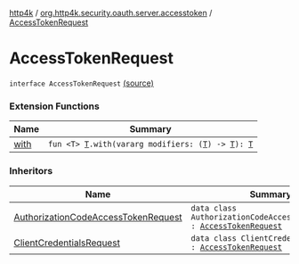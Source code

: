 [http4k](../index.md) / [org.http4k.security.oauth.server.accesstoken](index.md) / [AccessTokenRequest](./-access-token-request.md)

# AccessTokenRequest

`interface AccessTokenRequest` [(source)](https://github.com/http4k/http4k/blob/master/http4k-security-oauth/src/main/kotlin/org/http4k/security/oauth/server/accesstoken/AccessTokenRequest.kt#L3)

### Extension Functions

| Name | Summary |
|---|---|
| [with](../org.http4k.core/with.md) | `fun <T> `[`T`](../org.http4k.core/with.md#T)`.with(vararg modifiers: (`[`T`](../org.http4k.core/with.md#T)`) -> `[`T`](../org.http4k.core/with.md#T)`): `[`T`](../org.http4k.core/with.md#T) |

### Inheritors

| Name | Summary |
|---|---|
| [AuthorizationCodeAccessTokenRequest](-authorization-code-access-token-request/index.md) | `data class AuthorizationCodeAccessTokenRequest : `[`AccessTokenRequest`](./-access-token-request.md) |
| [ClientCredentialsRequest](-client-credentials-request/index.md) | `data class ClientCredentialsRequest : `[`AccessTokenRequest`](./-access-token-request.md) |
